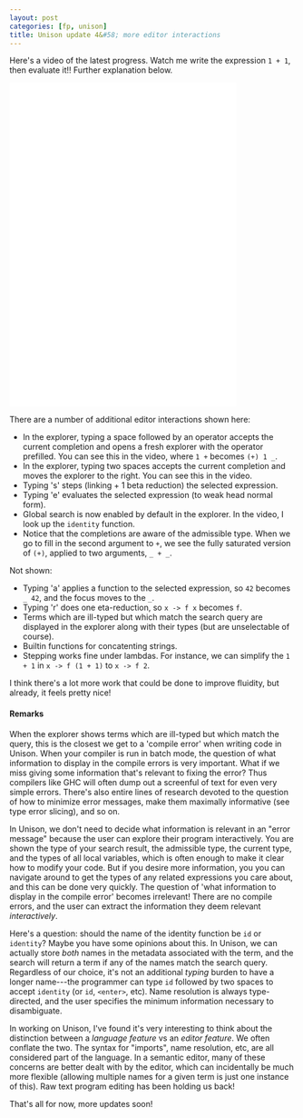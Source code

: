 ```yaml
---
layout: post
categories: [fp, unison]
title: Unison update 4&#58; more editor interactions
---
```


Here's a video of the latest progress. Watch me write the expression `1 + 1`, then evaluate it!! Further explanation below.

<iframe src="/unison/unison-update4-movie.html" width="400" height="570" frameborder="0" webkitallowfullscreen mozallowfullscreen allowfullscreen></iframe>

There are a number of additional editor interactions shown here:

* In the explorer, typing a space followed by an operator accepts the current completion and opens a fresh explorer with the operator prefilled. You can see this in the video, where `1 +` becomes `(+) 1 _`.
* In the explorer, typing two spaces accepts the current completion and moves the explorer to the right. You can see this in the video.
* Typing 's' steps (linking + 1 beta reduction) the selected expression.
* Typing 'e' evaluates the selected expression (to weak head normal form).
* Global search is now enabled by default in the explorer. In the video, I look up the `identity` function.
* Notice that the completions are aware of the admissible type. When we go to fill in the second argument to `+`, we see the fully saturated version of `(+)`, applied to two arguments, `_ + _`.

Not shown:

* Typing 'a' applies a function to the selected expression, so `42` becomes `_ 42`, and the focus moves to the `_`.
* Typing 'r' does one eta-reduction, so `x -> f x` becomes `f`.
* Terms which are ill-typed but which match the search query are displayed in the explorer along with their types (but are unselectable of course).
* Builtin functions for concatenting strings.
* Stepping works fine under lambdas. For instance, we can simplify the `1 + 1` in `x -> f (1 + 1)` to `x -> f 2`.

I think there's a lot more work that could be done to improve fluidity, but already, it feels pretty nice!

#### Remarks

When the explorer shows terms which are ill-typed but which match the query, this is the closest we get to a 'compile error' when writing code in Unison. When your compiler is run in batch mode, the question of what information to display in the compile errors is very important. What if we miss giving some information that's relevant to fixing the error? Thus compilers like GHC will often dump out a screenful of text for even very simple errors. There's also entire lines of research devoted to the question of how to minimize error messages, make them maximally informative (see type error slicing), and so on.

In Unison, we don't need to decide what information is relevant in an "error message" because the user can explore their program interactively. You are shown the type of your search result, the admissible type, the current type, and the types of all local variables, which is often enough to make it clear how to modify your code. But if you desire more information, you you can navigate around to get the types of any related expressions you care about, and this can be done very quickly. The question of 'what information to display in the compile error' becomes irrelevant! There are no compile errors, and the user can extract the information they deem relevant _interactively_.

Here's a question: should the name of the identity function be `id` or `identity`? Maybe you have some opinions about this. In Unison, we can actually store _both_ names in the metadata associated with the term, and the search will return a term if any of the names match the search query. Regardless of our choice, it's not an additional _typing_ burden to have a longer name---the programmer can type `id` followed by two spaces to accept `identity` (or `id`, `<enter>`, etc). Name resolution is always type-directed, and the user specifies the minimum information necessary to disambiguate.

In working on Unison, I've found it's very interesting to think about the distinction between a _language feature_ vs an _editor feature_. We often conflate the two. The syntax for "imports", name resolution, etc, are all considered part of the language. In a semantic editor, many of these concerns are better dealt with by the editor, which can incidentally be much more flexible (allowing multiple names for a given term is just one instance of this). Raw text program editing has been holding us back!

That's all for now, more updates soon!
